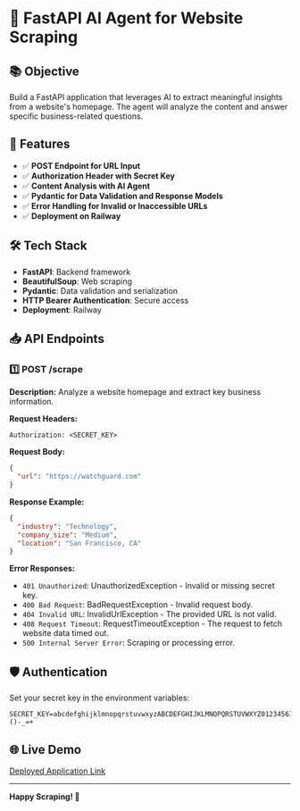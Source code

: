 # 🚀 FastAPI AI Agent for Website Scraping

## 📚 Objective
Build a FastAPI application that leverages AI to extract meaningful insights from a website's homepage. The agent will analyze the content and answer specific business-related questions.

## 🎯 Features
- ✅ **POST Endpoint for URL Input**
- ✅ **Authorization Header with Secret Key**
- ✅ **Content Analysis with AI Agent**
- ✅ **Pydantic for Data Validation and Response Models**
- ✅ **Error Handling for Invalid or Inaccessible URLs**
- ✅ **Deployment on Railway**

## 🛠️ Tech Stack
- **FastAPI**: Backend framework
- **BeautifulSoup**: Web scraping
- **Pydantic**: Data validation and serialization
- **HTTP Bearer Authentication**: Secure access
- **Deployment**: Railway

## 📥 API Endpoints

### 1️⃣ **POST /scrape**
**Description:** Analyze a website homepage and extract key business information.

**Request Headers:**
```http
Authorization: <SECRET_KEY>
```

**Request Body:**
```json
{
  "url": "https://watchguard.com"
}
```

**Response Example:**
```json
{
  "industry": "Technology",
  "company_size": "Medium",
  "location": "San Francisco, CA"
}
```

**Error Responses:**
- `401 Unauthorized`: UnauthorizedException - Invalid or missing secret key.
- `400 Bad Request`: BadRequestException - Invalid request body.
- `404 Invalid URL`: InvalidUrlException - The provided URL is not valid.
- `408 Request Timeout`: RequestTimeoutException - The request to fetch website data timed out.
- `500 Internal Server Error`: Scraping or processing error.

## 🛡️ Authentication
Set your secret key in the environment variables:
```
SECRET_KEY=abcdefghijklmnopqrstuvwxyzABCDEFGHIJKLMNOPQRSTUVWXYZ0123456789!@#$%^&*()-_=+
```

## 🌐 Live Demo
[Deployed Application Link](https://ai-web-scraper-production.up.railway.app/scrape)

---
**Happy Scraping! 🚀**

